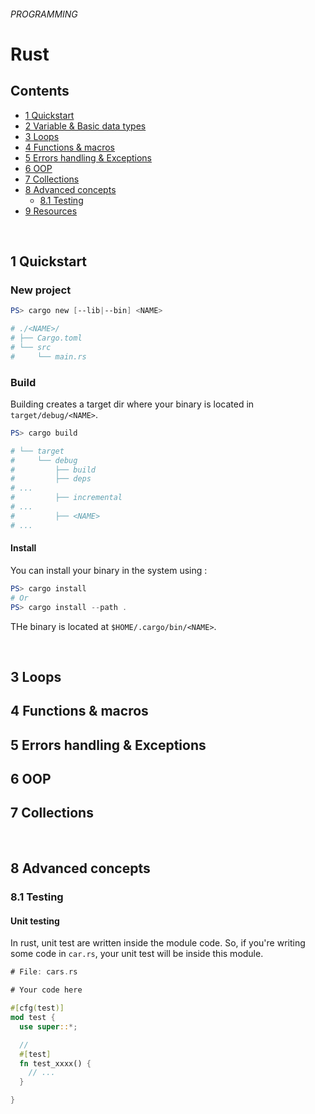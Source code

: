 ###### PROGRAMMING
# Rust






## Contents



<!-- TOC -->
* [1 Quickstart](#1)
* [2 Variable & Basic data types](#2)
  <!-- * [2.1 Overview](#2.1)
  * [2.8 Privacy](#2.8) -->
* [3 Loops](#3)
* [4 Functions & macros](#4)
* [5 Errors handling & Exceptions](#5)
* [6 OOP](#6)
* [7 Collections](#7)
* [8 Advanced concepts](#8)
  * [8.1 Testing](#8.1)
* [9 Resources](#9)
<!-- /TOC -->


<br>

## <a name="1"/> 1 Quickstart

### New project 

```powershell
PS> cargo new [--lib|--bin] <NAME>

# ./<NAME>/
# ├── Cargo.toml
# └── src
#     └── main.rs
```
### Build

Building creates a target dir where your binary is located in `target/debug/<NAME>`. 
```powershell
PS> cargo build

# └── target
#     └── debug
#         ├── build
#         ├── deps
# ...
#         ├── incremental
# ...
#         ├── <NAME>
# ...
```
 
#### Install 

You can install your binary in the system using :

```powershell
PS> cargo install
# Or
PS> cargo install --path .
```

THe binary is located at `$HOME/.cargo/bin/<NAME>`.


<br>

## <a name="3"/>3 Loops
## <a name="4"/>4 Functions & macros
## <a name="5"/>5 Errors handling & Exceptions
## <a name="6"/>6 OOP
## <a name="7"/>7 Collections

<br>

## <a name="8"/>8 Advanced concepts
### <a name="8.1"/>8.1 Testing

#### Unit testing

In rust, unit test are written inside the module code.
So, if you're writing some code in `car.rs`, your unit test will be inside this module.

```rust 
# File: cars.rs

# Your code here

#[cfg(test)]
mod test {
  use super::*;

  // 
  #[test]
  fn test_xxxx() {
    // ...
  }

}

```

